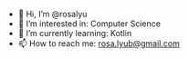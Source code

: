 - 👋 Hi, I’m @rosalyu
- 👀 I’m interested in: Computer Science
- 🌱 I’m currently learning: Kotlin
- 📫 How to reach me: rosa.lyub@gmail.com

<!---
rosalyu/rosalyu is a ✨ special ✨ repository because its `README.md` (this file) appears on your GitHub profile.
You can click the Preview link to take a look at your changes.
--->
